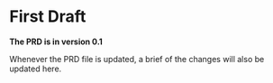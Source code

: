 # First Draft

**The PRD is in version 0.1**

Whenever the PRD file is updated, a brief of the changes will also be updated here.

